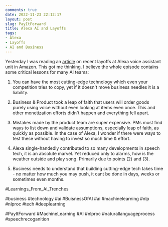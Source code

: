 ```yaml
---
comments: true
date: 2022-11-23 22:12:17
layout: post
slug: PayItForward
title: Alexa AI and Layoffs
tags:
- Alexa
- Layoffs
- AI and Business
---
```


Yesterday I was reading an [article](https://arstechnica.com/gadgets/2022/11/amazon-alexa-is-a-colossal-failure-on-pace-to-lose-10-billion-this-year/) on recent layoffs at Alexa voice assistant unit in Amazon. This got me thinking. I believe the whole episode contains some critical lessons for many AI teams: 

1) You can have the most cutting-edge technology which even your competition tries to copy, yet if it doesn't move business needles it is a liability.

2) Business & Product took a leap of faith that users will order goods purely using voice without even looking at items even once. This and other monetization efforts didn't happen and everything fell apart.

3) Mistakes made by the product team are super expensive. PMs must find ways to list down and validate assumptions, especially leap of faith, as quickly as possible. In the case of Alexa, I wonder if there were ways to test these without having to invest so much time & effort.  

4) Alexa single-handedly contributed to so many developments in speech tech, it is an absolute marvel. Yet reduced only to alarms, how is the weather outside and play <abc> song. Primarily due to points (2) and (3). 

5) Business needs to understand that building cutting-edge tech takes time - no matter how much you may push, it cant be done in days, weeks or sometimes even months. 

#Learnings_From_AI_Trenches

#business #technology #ai #BuisnessOfAI #ai #machinelearning #nlp #nlproc #tech #deeplearning


#PayItForward #MachineLearning #AI #nlproc #naturallanguageprocess #speechrecoganition 
